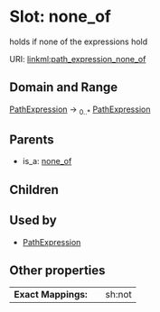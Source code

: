 
# Slot: none_of


holds if none of the expressions hold

URI: [linkml:path_expression_none_of](https://w3id.org/linkml/path_expression_none_of)


## Domain and Range

[PathExpression](PathExpression.md) &#8594;  <sub>0..\*</sub> [PathExpression](PathExpression.md)

## Parents

 *  is_a: [none_of](none_of.md)

## Children


## Used by

 * [PathExpression](PathExpression.md)

## Other properties

|  |  |  |
| --- | --- | --- |
| **Exact Mappings:** | | sh:not |

